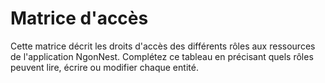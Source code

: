 # Matrice d'accès

Cette matrice décrit les droits d'accès des différents rôles aux ressources de l'application NgonNest. Complétez ce tableau en précisant quels rôles peuvent lire, écrire ou modifier chaque entité.
